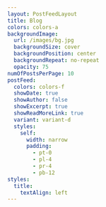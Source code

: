 ```yaml
---
layout: PostFeedLayout
title: Blog
colors: colors-a
backgroundImage:
  url: /images/bg.jpg
  backgroundSize: cover
  backgroundPosition: center
  backgroundRepeat: no-repeat
  opacity: 75
numOfPostsPerPage: 10
postFeed:
  colors: colors-f
  showDate: true
  showAuthor: false
  showExcerpt: true
  showReadMoreLink: true
  variant: variant-d
  styles:
    self:
      width: narrow
      padding:
        - pt-0
        - pl-4
        - pr-4
        - pb-12
styles:
  title:
    textAlign: left
---
```

